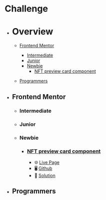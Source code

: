 # Challenge

- # Overview
  - [Frontend Mentor](#frontend-mentor)

    - [Intermediate](#intermediate)
    - [Junior](#junior)
    - [Newbie](#newbie)
      - [NFT preview card component](#nft-preview-card-component)

  - [Programmers](#programmers)



- ## Frontend Mentor

    - ### Intermediate
    - ### Junior
    - ### Newbie
      - ### [NFT preview card component](https://www.frontendmentor.io/challenges/nft-preview-card-component-SbdUL_w0U)
        - 🌐 [Live Page](https://philosopherprogrammer.github.io/NFT-preview-card-component/)
        - 🖥️ [Github](https://github.com/PhilosopherProgrammer/NFT-preview-card-component)
        - 🔮 [Solution](https://www.frontendmentor.io/solutions/nft-preview-card-component-9Vy2c_qQd)

- ## Programmers

